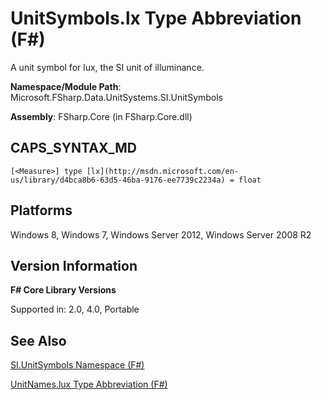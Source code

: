 # UnitSymbols.lx Type Abbreviation (F#)

A unit symbol for lux, the SI unit of illuminance.

**Namespace/Module Path**: Microsoft.FSharp.Data.UnitSystems.SI.UnitSymbols

**Assembly**: FSharp.Core (in FSharp.Core.dll)


## CAPS_SYNTAX_MD

```
[<Measure>] type [lx](http://msdn.microsoft.com/en-us/library/d4bca8b6-63d5-46ba-9176-ee7739c2234a) = float
```

## Platforms
Windows 8, Windows 7, Windows Server 2012, Windows Server 2008 R2


## Version Information
**F# Core Library Versions**

Supported in: 2.0, 4.0, Portable




## See Also
[SI.UnitSymbols Namespace &#40;F&#35;&#41;](SI.UnitSymbols+Namespace+%28F%23%29.md)

[UnitNames.lux Type Abbreviation &#40;F&#35;&#41;](UnitNames.lux+Type+Abbreviation+%28F%23%29.md)

